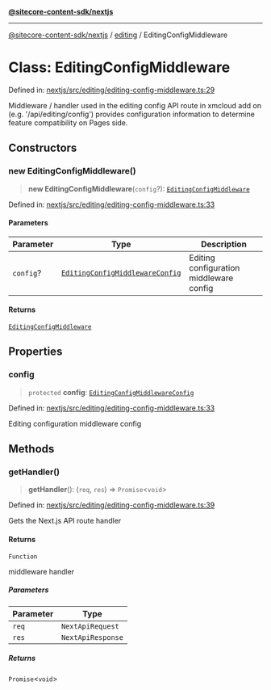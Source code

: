 [**@sitecore-content-sdk/nextjs**](../../README.md)

***

[@sitecore-content-sdk/nextjs](../../README.md) / [editing](../README.md) / EditingConfigMiddleware

# Class: EditingConfigMiddleware

Defined in: [nextjs/src/editing/editing-config-middleware.ts:29](https://github.com/Sitecore/content-sdk/blob/6011964d1f248a508bbfba336ef2d9fbb216116e/packages/nextjs/src/editing/editing-config-middleware.ts#L29)

Middleware / handler used in the editing config API route in xmcloud add on (e.g. '/api/editing/config')
provides configuration information to determine feature compatibility on Pages side.

## Constructors

### new EditingConfigMiddleware()

> **new EditingConfigMiddleware**(`config`?): [`EditingConfigMiddleware`](EditingConfigMiddleware.md)

Defined in: [nextjs/src/editing/editing-config-middleware.ts:33](https://github.com/Sitecore/content-sdk/blob/6011964d1f248a508bbfba336ef2d9fbb216116e/packages/nextjs/src/editing/editing-config-middleware.ts#L33)

#### Parameters

| Parameter | Type | Description |
| ------ | ------ | ------ |
| `config`? | [`EditingConfigMiddlewareConfig`](../type-aliases/EditingConfigMiddlewareConfig.md) | Editing configuration middleware config |

#### Returns

[`EditingConfigMiddleware`](EditingConfigMiddleware.md)

## Properties

### config

> `protected` **config**: [`EditingConfigMiddlewareConfig`](../type-aliases/EditingConfigMiddlewareConfig.md)

Defined in: [nextjs/src/editing/editing-config-middleware.ts:33](https://github.com/Sitecore/content-sdk/blob/6011964d1f248a508bbfba336ef2d9fbb216116e/packages/nextjs/src/editing/editing-config-middleware.ts#L33)

Editing configuration middleware config

## Methods

### getHandler()

> **getHandler**(): (`req`, `res`) => `Promise`\<`void`\>

Defined in: [nextjs/src/editing/editing-config-middleware.ts:39](https://github.com/Sitecore/content-sdk/blob/6011964d1f248a508bbfba336ef2d9fbb216116e/packages/nextjs/src/editing/editing-config-middleware.ts#L39)

Gets the Next.js API route handler

#### Returns

`Function`

middleware handler

##### Parameters

| Parameter | Type |
| ------ | ------ |
| `req` | `NextApiRequest` |
| `res` | `NextApiResponse` |

##### Returns

`Promise`\<`void`\>
